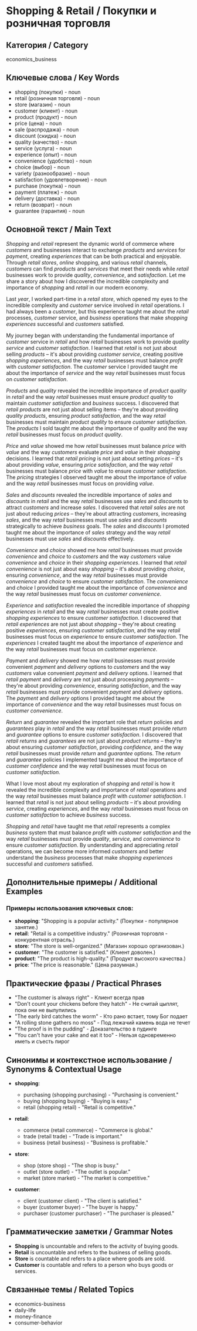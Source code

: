 # Shopping & Retail / Покупки и розничная торговля

## Категория / Category
economics_business

## Ключевые слова / Key Words
- shopping (покупки) - noun
- retail (розничная торговля) - noun
- store (магазин) - noun
- customer (клиент) - noun
- product (продукт) - noun
- price (цена) - noun
- sale (распродажа) - noun
- discount (скидка) - noun
- quality (качество) - noun
- service (услуга) - noun
- experience (опыт) - noun
- convenience (удобство) - noun
- choice (выбор) - noun
- variety (разнообразие) - noun
- satisfaction (удовлетворение) - noun
- purchase (покупка) - noun
- payment (платеж) - noun
- delivery (доставка) - noun
- return (возврат) - noun
- guarantee (гарантия) - noun

## Основной текст / Main Text

*Shopping* and *retail* represent the dynamic world of commerce where *customers* and businesses interact to exchange *products* and *services* for *payment*, creating *experiences* that can be both practical and enjoyable. Through *retail* *stores*, *online* shopping, and various *retail* channels, *customers* can find *products* and *services* that meet their needs while *retail* businesses work to provide *quality*, *convenience*, and *satisfaction*. Let me share a story about how I discovered the incredible complexity and importance of *shopping* and *retail* in our modern economy.

Last *year*, I worked part-time in a *retail* *store*, which opened my eyes to the incredible complexity and *customer* service involved in *retail* operations. I had always been a *customer*, but this experience taught me about the *retail* processes, *customer* service, and *business* operations that make *shopping* *experiences* successful and *customers* satisfied.

My journey began with understanding the fundamental importance of *customer* service in *retail* and how *retail* businesses work to provide *quality* *service* and *customer* *satisfaction*. I learned that *retail* is not just about selling *products* – it's about providing *customer* *service*, creating positive *shopping* *experiences*, and the way *retail* businesses must balance *profit* with *customer* *satisfaction*. The *customer* service I provided taught me about the importance of *service* and the way *retail* businesses must focus on *customer* *satisfaction*.

*Products* and *quality* revealed the incredible importance of *product* *quality* in *retail* and the way *retail* businesses must ensure *product* *quality* to maintain *customer* *satisfaction* and *business* success. I discovered that *retail* *products* are not just about selling items – they're about providing *quality* *products*, ensuring *product* *satisfaction*, and the way *retail* businesses must maintain *product* *quality* to ensure *customer* *satisfaction*. The *products* I sold taught me about the importance of *quality* and the way *retail* businesses must focus on *product* *quality*.

*Price* and *value* showed me how *retail* businesses must balance *price* with *value* and the way *customers* evaluate *price* and *value* in their *shopping* decisions. I learned that *retail* *pricing* is not just about setting *prices* – it's about providing *value*, ensuring *price* *satisfaction*, and the way *retail* businesses must balance *price* with *value* to ensure *customer* *satisfaction*. The *pricing* strategies I observed taught me about the importance of *value* and the way *retail* businesses must focus on providing *value*.

*Sales* and *discounts* revealed the incredible importance of *sales* and *discounts* in *retail* and the way *retail* businesses use *sales* and *discounts* to attract *customers* and increase *sales*. I discovered that *retail* *sales* are not just about reducing *prices* – they're about attracting *customers*, increasing *sales*, and the way *retail* businesses must use *sales* and *discounts* strategically to achieve *business* goals. The *sales* and *discounts* I promoted taught me about the importance of *sales* strategy and the way *retail* businesses must use *sales* and *discounts* effectively.

*Convenience* and *choice* showed me how *retail* businesses must provide *convenience* and *choice* to *customers* and the way *customers* value *convenience* and *choice* in their *shopping* *experiences*. I learned that *retail* *convenience* is not just about easy *shopping* – it's about providing *choice*, ensuring *convenience*, and the way *retail* businesses must provide *convenience* and *choice* to ensure *customer* *satisfaction*. The *convenience* and *choice* I provided taught me about the importance of *convenience* and the way *retail* businesses must focus on *customer* *convenience*.

*Experience* and *satisfaction* revealed the incredible importance of *shopping* *experiences* in *retail* and the way *retail* businesses must create positive *shopping* *experiences* to ensure *customer* *satisfaction*. I discovered that *retail* *experiences* are not just about *shopping* – they're about creating positive *experiences*, ensuring *customer* *satisfaction*, and the way *retail* businesses must focus on *experience* to ensure *customer* *satisfaction*. The *experiences* I created taught me about the importance of *experience* and the way *retail* businesses must focus on *customer* *experience*.

*Payment* and *delivery* showed me how *retail* businesses must provide convenient *payment* and *delivery* options to *customers* and the way *customers* value convenient *payment* and *delivery* options. I learned that *retail* *payment* and *delivery* are not just about processing *payments* – they're about providing *convenience*, ensuring *satisfaction*, and the way *retail* businesses must provide convenient *payment* and *delivery* options. The *payment* and *delivery* options I provided taught me about the importance of *convenience* and the way *retail* businesses must focus on *customer* *convenience*.

*Return* and *guarantee* revealed the important role that *return* policies and *guarantees* play in *retail* and the way *retail* businesses must provide *return* and *guarantee* options to ensure *customer* *satisfaction*. I discovered that *retail* *returns* and *guarantees* are not just about *product* *returns* – they're about ensuring *customer* *satisfaction*, providing *confidence*, and the way *retail* businesses must provide *return* and *guarantee* options. The *return* and *guarantee* policies I implemented taught me about the importance of *customer* *confidence* and the way *retail* businesses must focus on *customer* *satisfaction*.

What I love most about my exploration of *shopping* and *retail* is how it revealed the incredible complexity and importance of *retail* operations and the way *retail* businesses must balance *profit* with *customer* *satisfaction*. I learned that *retail* is not just about selling *products* – it's about providing *service*, creating *experiences*, and the way *retail* businesses must focus on *customer* *satisfaction* to achieve *business* success.

*Shopping* and *retail* have taught me that *retail* represents a complex *business* system that must balance *profit* with *customer* *satisfaction* and the way *retail* businesses must provide *quality*, *service*, and *convenience* to ensure *customer* *satisfaction*. By understanding and appreciating *retail* operations, we can become more informed *customers* and better understand the *business* processes that make *shopping* *experiences* successful and *customers* satisfied.

## Дополнительные примеры / Additional Examples

### Примеры использования ключевых слов:
- **shopping**: "Shopping is a popular activity." (Покупки - популярное занятие.)
- **retail**: "Retail is a competitive industry." (Розничная торговля - конкурентная отрасль.)
- **store**: "The store is well-organized." (Магазин хорошо организован.)
- **customer**: "The customer is satisfied." (Клиент доволен.)
- **product**: "The product is high-quality." (Продукт высокого качества.)
- **price**: "The price is reasonable." (Цена разумная.)

## Практические фразы / Practical Phrases

- "The customer is always right" - Клиент всегда прав
- "Don't count your chickens before they hatch" - Не считай цыплят, пока они не вылупились
- "The early bird catches the worm" - Кто рано встает, тому Бог подает
- "A rolling stone gathers no moss" - Под лежачий камень вода не течет
- "The proof is in the pudding" - Доказательство в пудинге
- "You can't have your cake and eat it too" - Нельзя одновременно иметь и съесть пирог

## Синонимы и контекстное использование / Synonyms & Contextual Usage

- **shopping**: 
  - purchasing (shopping purchasing) - "Purchasing is convenient."
  - buying (shopping buying) - "Buying is easy."
  - retail (shopping retail) - "Retail is competitive."

- **retail**: 
  - commerce (retail commerce) - "Commerce is global."
  - trade (retail trade) - "Trade is important."
  - business (retail business) - "Business is profitable."

- **store**: 
  - shop (store shop) - "The shop is busy."
  - outlet (store outlet) - "The outlet is popular."
  - market (store market) - "The market is competitive."

- **customer**: 
  - client (customer client) - "The client is satisfied."
  - buyer (customer buyer) - "The buyer is happy."
  - purchaser (customer purchaser) - "The purchaser is pleased."

## Грамматические заметки / Grammar Notes

- **Shopping** is uncountable and refers to the activity of buying goods.
- **Retail** is uncountable and refers to the business of selling goods.
- **Store** is countable and refers to a place where goods are sold.
- **Customer** is countable and refers to a person who buys goods or services.

## Связанные темы / Related Topics

- economics-business
- daily-life
- money-finance
- consumer-behavior

